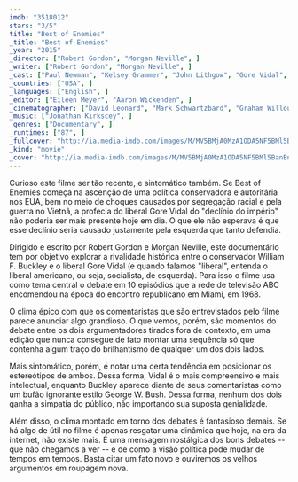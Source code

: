 ```yaml
---
imdb: "3518012"
stars: "3/5"
title: "Best of Enemies"
_title: "Best of Enemies"
_year: "2015"
_director: ["Robert Gordon", "Morgan Neville", ]
_writer: ["Robert Gordon", "Morgan Neville", ]
_cast: ["Paul Newman", "Kelsey Grammer", "John Lithgow", "Gore Vidal", "Arthur Miller", "Dick Cavett", "Walter Cronkite", "Christopher Hitchens", "Noam Chomsky", ]
_countries: ["USA", ]
_languages: ["English", ]
_editor: ["Eileen Meyer", "Aaron Wickenden", ]
_cinematographer: ["David Leonard", "Mark Schwartzbard", "Graham Willoughby", ]
_music: ["Jonathan Kirkscey", ]
_genres: ["Documentary", ]
_runtimes: ["87", ]
_fullcover: "http://ia.media-imdb.com/images/M/MV5BMjA0MzA1ODA5NF5BMl5BanBnXkFtZTgwMDc3OTU5NTE@.jpg"
_kind: "movie"
_cover: "http://ia.media-imdb.com/images/M/MV5BMjA0MzA1ODA5NF5BMl5BanBnXkFtZTgwMDc3OTU5NTE@._V1._SX94_SY140_.jpg"
---
```

Curioso este filme ser tão recente, e sintomático também. Se Best of Enemies começa na ascenção de uma política conservadora e autoritária nos EUA, bem no meio de choques causados por segregação racial e pela guerra no Vietnã, a profecia do liberal Gore Vidal do "declínio do império" não poderia ser mais presente hoje em dia. O que ele não esperava é que esse declínio seria causado justamente pela esquerda que tanto defendia.

Dirigido e escrito por Robert Gordon e Morgan Neville, este documentário tem por objetivo explorar a rivalidade histórica entre o conservador William F. Buckley e o liberal Gore Vidal (e quando falamos "liberal", entenda o liberal americano, ou seja, socialista, de esquerda). Para isso o filme usa como tema central o debate em 10 episódios que a rede de televisão ABC encomendou na época do encontro republicano em Miami, em 1968.

O clima épico com que os comentaristas que são entrevistados pelo filme parece anunciar algo grandioso. O que vemos, porém, são momentos do debate entre os dois argumentadores tirados fora de contexto, em uma edição que nunca consegue de fato montar uma sequência só que contenha algum traço do brilhantismo de qualquer um dos dois lados.

Mais sintomático, porém, é notar uma certa tendência em posicionar os estereótipos de ambos. Dessa forma, Vidal é o mais compreensivo e mais intelectual, enquanto Buckley aparece diante de seus comentaristas como um bufão ignorante estilo George W. Bush. Dessa forma, nenhum dos dois ganha a simpatia do público, não importando sua suposta genialidade.

Além disso, o clima montado em torno dos debates é fantasioso demais. Se há algo de útil no filme é apenas resgatar uma dinâmica que hoje, na era da internet, não existe mais. É uma mensagem nostálgica dos bons debates -- que não chegamos a ver -- e de como a visão política pode mudar de tempos em tempos. Basta citar um fato novo e ouviremos os velhos argumentos em roupagem nova.
